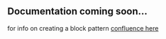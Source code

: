 ## Documentation coming soon...

for info on creating a block pattern [confluence here](https://pernod-ricard.atlassian.net/wiki/spaces/IR/pages/30790451221/Creating+child+pattern+blocks)